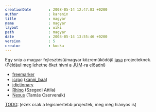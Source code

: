 ```yaml
---
creationDate        : 2008-05-14 12:47:03 +0200 
author              : karenin 
title               : magyar 
name                : magyar 
layout              : wiki 
path                : magyar 
date                : 2008-05-14 13:55:46 +0200 
version             : 5 
creator             : kocka 
---
```

Egy snip a magyar fejlesztésű/magyar közreműködöjű [java](java.html) projecteknek. (Például meg lehetne őket hívni a [JUM](Missing.html)-ra előadni)

*   [freemarker](FreeMarker.html)
*   [jcrpg](jcrpg.html) ([kanni_baa](kanni_baa.html))
*   [jdictionary](jDictionary.html)
*   [Rhino](Rhino.html) (Szegedi Attila)
*   [Nexus](nexus.html) (Tamás Cservenák)

[TODO](TODO.html): (ezek csak a legismertebb projectek, meg még hiányos is)
